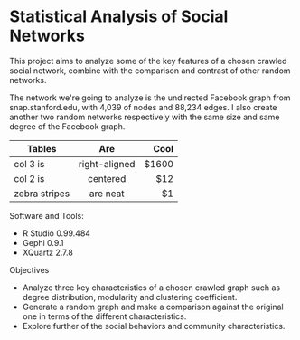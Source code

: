 # Statistical Analysis of Social Networks

This project aims to analyze some of the key features of a chosen crawled social network, combine with the comparison and contrast of other random networks. 

The network we're going to analyze is the undirected Facebook graph from snap.stanford.edu, with 4,039 of nodes and 88,234 edges. I also create another two random networks respectively with the same size and same degree of the Facebook graph. 

| Tables        | Are           | Cool  |
| ------------- |:-------------:| -----:|
| col 3 is      | right-aligned | $1600 |
| col 2 is      | centered      |   $12 |
| zebra stripes | are neat      |    $1 |

Software and Tools: 
- R Studio 0.99.484
- Gephi 0.9.1
- XQuartz 2.7.8

Objectives
- Analyze three key characteristics of a chosen crawled graph such as degree distribution, modularity and clustering coefficient.
- Generate a random graph and make a comparison against the original one in terms of the different characteristics.
- Explore further of the social behaviors and community characteristics.
